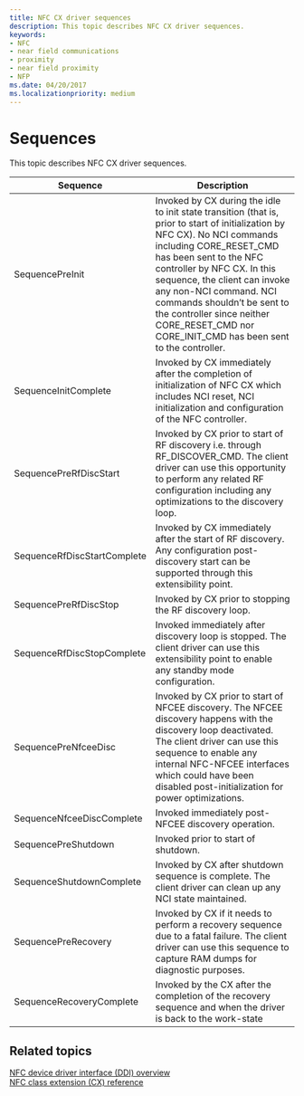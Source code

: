 ```yaml
---
title: NFC CX driver sequences
description: This topic describes NFC CX driver sequences.
keywords:
- NFC
- near field communications
- proximity
- near field proximity
- NFP
ms.date: 04/20/2017
ms.localizationpriority: medium
---
```


# Sequences


This topic describes NFC CX driver sequences.

| Sequence                    | Description                                                                                                                                                                                                                                                                                                                                                                                               |
|-----------------------------|-----------------------------------------------------------------------------------------------------------------------------------------------------------------------------------------------------------------------------------------------------------------------------------------------------------------------------------------------------------------------------------------------------------|
| SequencePreInit             | Invoked by CX during the idle to init state transition (that is, prior to start of initialization by NFC CX). No NCI commands including CORE\_RESET\_CMD has been sent to the NFC controller by NFC CX. In this sequence, the client can invoke any non-NCI command. NCI commands shouldn’t be sent to the controller since neither CORE\_RESET\_CMD nor CORE\_INIT\_CMD has been sent to the controller. |
| SequenceInitComplete        | Invoked by CX immediately after the completion of initialization of NFC CX which includes NCI reset, NCI initialization and configuration of the NFC controller.                                                                                                                                                                                                                                          |
| SequencePreRfDiscStart      | Invoked by CX prior to start of RF discovery i.e. through RF\_DISCOVER\_CMD. The client driver can use this opportunity to perform any related RF configuration including any optimizations to the discovery loop.                                                                                                                                                                                        |
| SequenceRfDiscStartComplete | Invoked by CX immediately after the start of RF discovery. Any configuration post-discovery start can be supported through this extensibility point.                                                                                                                                                                                                                                                      |
| SequencePreRfDiscStop       | Invoked by CX prior to stopping the RF discovery loop.                                                                                                                                                                                                                                                                                                                                                    |
| SequenceRfDiscStopComplete  | Invoked immediately after discovery loop is stopped. The client driver can use this extensibility point to enable any standby mode configuration.                                                                                                                                                                                                                                                         |
| SequencePreNfceeDisc        | Invoked by CX prior to start of NFCEE discovery. The NFCEE discovery happens with the discovery loop deactivated. The client driver can use this sequence to enable any internal NFC-NFCEE interfaces which could have been disabled post-initialization for power optimizations.                                                                                                                         |
| SequenceNfceeDiscComplete   | Invoked immediately post-NFCEE discovery operation.                                                                                                                                                                                                                                                                                                                                                       |
| SequencePreShutdown         | Invoked prior to start of shutdown.                                                                                                                                                                                                                                                                                                                                                                       |
| SequenceShutdownComplete    | Invoked by CX after shutdown sequence is complete. The client driver can clean up any NCI state maintained.                                                                                                                                                                                                                                                                                               |
| SequencePreRecovery         | Invoked by CX if it needs to perform a recovery sequence due to a fatal failure. The client driver can use this sequence to capture RAM dumps for diagnostic purposes.                                                                                                                                                                                                                                    |
| SequenceRecoveryComplete    | Invoked by the CX after the completion of the recovery sequence and when the driver is back to the work-state                                                                                                                                                                                                                                                                                             |

 

 

 
## Related topics
[NFC device driver interface (DDI) overview](/windows-hardware/drivers/ddi/index)  
[NFC class extension (CX) reference](/windows-hardware/drivers/ddi/index)
